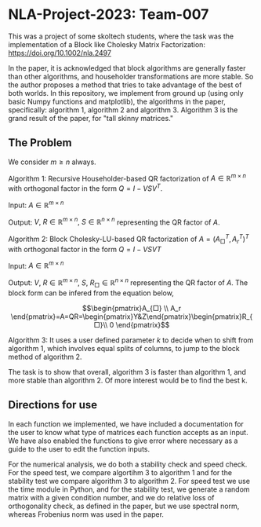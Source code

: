 # NLA-Project-2023: Team-007
This was a project of some skoltech students, where the task was the implementation of a Block like Cholesky Matrix Factorization: https://doi.org/10.1002/nla.2497

In the paper, it is acknowledged that block algorithms are generally faster than other algorithms, and householder transformations are more stable. So the author proposes a method that tries to take advantage of the best of both worlds. In this repository, we implement from ground up (using only basic Numpy functions and matplotlib), the algorithms in the paper, specifically: algorithm 1, algorithm 2 and algorithm 3. Algorithm 3 is the grand result of the paper, for "tall skinny matrices."

## The Problem
We consider $m \geq n$ always.

Algorithm 1: Recursive Householder-based QR factorization of $A \in \mathbb{R}^{m \times n}$ with orthogonal factor in the form $Q = I - VSV^T$.

Input: $A \in \mathbb{R}^{m \times n}$

Output: $V,\ R \in \mathbb{R}^{m \times n}, \ S \in \mathbb{R}^{n \times n}$ representing the QR factor of $A$.

Algorithm 2:  Block Cholesky-LU-based QR factorization of $A = (A^{T}_{□},A^{T}_{r})^{T}$ with orthogonal factor in the form $Q = I − VSVT$

Input: $A \in \mathbb{R}^{m \times n}$

Output: $V,\ R \in \mathbb{R}^{m \times n}, \ S, \ R_{□} \in \mathbb{R}^{n \times n}$ representing the QR factor of $A$.
The block form can be infered from the equation below,

$$\begin{pmatrix}A_{□} \\ A_r \end{pmatrix}=A=QR=\begin{pmatrix}Y&Z\end{pmatrix}\begin{pmatrix}R_{□}\\ 0 \end{pmatrix}$$

Algorithm 3: It uses a user defined parameter $k$ to decide when to shift from algorithm 1, which involves equal splits of columns, to jump to the block method of algorithm 2.

The task is to show that overall, algorithm 3 is faster than algorithm 1, and more stable than algorithm 2. Of more interest would be to find the best k.

## Directions for use

In each function we implemented, we have included a documentation for the user to know what type of matrices each function accepts as an input. We have also enabled the functions to give error where necessary as a guide to the user to edit the function inputs.

For the numerical analysis, we do both a stability check and speed check. For the speed test, we compare algortihm 3 to algorithm 1 and for the stability test we compare algorithm 3 to algorithm 2. For speed test we use the time module in Python, and for the stability test, we generate a random matrix with a given condition number, and we do relative loss of orthogonality check, as defined in the paper, but we use spectral norm, whereas Frobenius norm was used in the paper.
